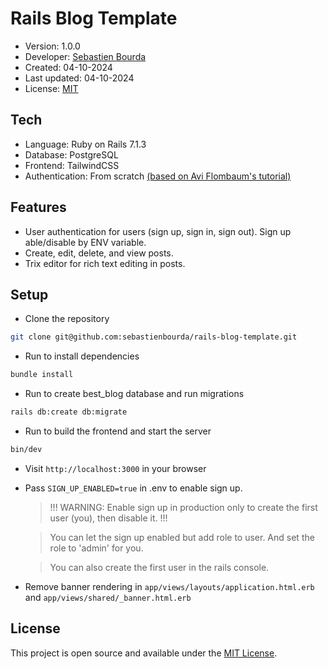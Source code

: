 # Rails Blog Template

- Version: 1.0.0
- Developer: [Sebastien Bourda](https://github.com/sebastienbourda)
- Created: 04-10-2024
- Last updated: 04-10-2024
- License: [MIT](licence.md)

## Tech
- Language: Ruby on Rails 7.1.3
- Database: PostgreSQL
- Frontend: TailwindCSS
- Authentication: From scratch [(based on Avi Flombaum's tutorial)](https://code.avi.nyc/)


## Features
- User authentication for users (sign up, sign in, sign out). Sign up able/disable by ENV variable.
- Create, edit, delete, and view posts.
- Trix editor for rich text editing in posts.


## Setup
- Clone the repository

```bash
git clone git@github.com:sebastienbourda/rails-blog-template.git
```

- Run to install dependencies

```bash
bundle install
```

- Run to create best_blog database and run migrations

```bash
rails db:create db:migrate
```

- Run to build the frontend and start the server
```bash
bin/dev
```

- Visit `http://localhost:3000` in your browser

- Pass ```SIGN_UP_ENABLED=true``` in .env to enable sign up.

  > !!! WARNING: Enable sign up in production only to create the first user (you), then disable it. !!!

  > You can let the sign up enabled but add role to user. And set the role to 'admin' for you.

  > You can also create the first user in the rails console.

- Remove banner rendering in `app/views/layouts/application.html.erb` and `app/views/shared/_banner.html.erb`


## License

This project is open source and available under the [MIT License](licence.md).

